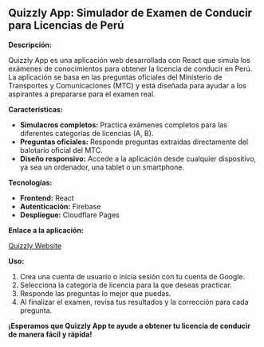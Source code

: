## Quizzly App: Simulador de Examen de Conducir para Licencias de Perú

**Descripción:**

Quizzly App es una aplicación web desarrollada con React que simula los exámenes de conocimientos para obtener la licencia de conducir en Perú. La aplicación se basa en las preguntas oficiales del Ministerio de Transportes y Comunicaciones (MTC) y está diseñada para ayudar a los aspirantes a prepararse para el examen real.

**Características:**

* **Simulacros completos:** Practica exámenes completos para las diferentes categorías de licencias (A, B).
* **Preguntas oficiales:** Responde preguntas extraídas directamente del balotario oficial del MTC.
* **Diseño responsivo:** Accede a la aplicación desde cualquier dispositivo, ya sea un ordenador, una tablet o un smartphone.
<!-- * **Seguimiento del progreso:** Monitoriza tu progreso y revisa tus resultados anteriores para identificar áreas de mejora. -->

**Tecnologías:**

* **Frontend:** React
* **Autenticación:** Firebase
* **Despliegue:** Cloudflare Pages

**Enlace a la aplicación:**

[Quizzly Website](https://quizly.app/)

**Uso:**

1. Crea una cuenta de usuario o inicia sesión con tu cuenta de Google.
2. Selecciona la categoría de licencia para la que deseas practicar.
4. Responde las preguntas lo mejor que puedas.
5. Al finalizar el examen, revisa tus resultados y la corrección para cada pregunta.

<!-- **Contribuciones:**

Se agradecen las contribuciones de cualquier tipo, ya sean correcciones de errores, sugerencias de mejoras o nuevas preguntas. Puedes contribuir al proyecto en el siguiente repositorio de GitHub:

[https://github.com/ddev/quizly](https://github.com/dev/quizly)

**Licencia:**

Quizzly App está bajo la licencia MIT.

**Agradecimientos:**

Este proyecto no habría sido posible sin el apoyo del Ministerio de Transportes y Comunicaciones del Perú por proporcionar las preguntas oficiales del examen de conducir. -->

**¡Esperamos que Quizzly App te ayude a obtener tu licencia de conducir de manera fácil y rápida!**
